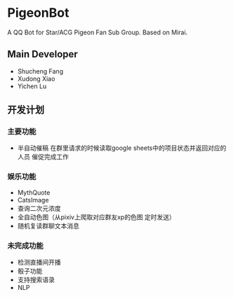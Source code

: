 # PigeonBot
A QQ Bot for Star/ACG Pigeon Fan Sub Group.
Based on Mirai.  

## Main Developer  
* Shucheng Fang
* Xudong Xiao
* Yichen Lu

## 开发计划
### 主要功能
* 半自动催稿 在群里请求的时候读取google sheets中的项目状态并返回对应的人员 催促完成工作  


### 娱乐功能
* MythQuote  
* CatsImage  
* 查询二次元浓度
* 全自动色图（从pixiv上爬取对应群友xp的色图 定时发送）
* 随机复读群聊文本消息  

### 未完成功能
* 检测直播间开播
* 骰子功能
* 支持搜索语录
* NLP
